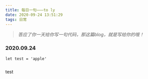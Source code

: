 ```yaml
---
title: 每日一句———to ly
date: 2020-09-24 13:51:29
tags: 日常
---
```


> *答应了你一天给你写一句代码，那这篇blog，就是写给你的哦！*


### 2020.09.24
```
let test = 'apple'
```
<div style="width:100%;line-height:40px;border-color:#333;" onclick="this.innerHTML = 'apple'">test</div>